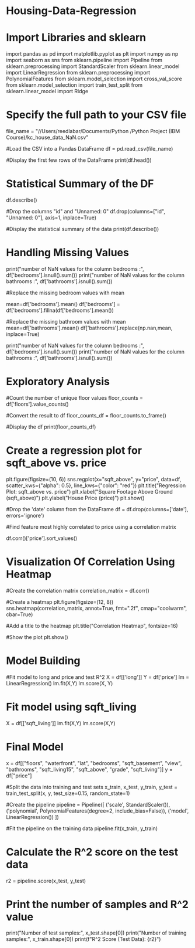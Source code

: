 # Housing-Data-Regression

# Import Libraries and sklearn

import pandas as pd
import matplotlib.pyplot as plt
import numpy as np
import seaborn as sns
from sklearn.pipeline import Pipeline
from sklearn.preprocessing import StandardScaler
from sklearn.linear_model import LinearRegression
from sklearn.preprocessing import PolynomialFeatures
from sklearn.model_selection import cross_val_score
from sklearn.model_selection import train_test_split
from sklearn.linear_model import Ridge 


# Specify the full path to your CSV file
file_name = "//Users/reedlabar/Documents/Python /Python Project (IBM Course)/kc_house_data_NaN.csv"

#Load the CSV into a Pandas DataFrame
df = pd.read_csv(file_name)

#Display the first few rows of the DataFrame
print(df.head())

# Statistical Summary of the DF
df.describe()


#Drop the columns "id" and "Unnamed: 0"
df.drop(columns=["id", "Unnamed: 0"], axis=1, inplace=True)

#Display the statistical summary of the data
print(df.describe())

# Handling Missing Values 

print("number of NaN values for the column bedrooms :", df['bedrooms'].isnull().sum())
print("number of NaN values for the column bathrooms :", df['bathrooms'].isnull().sum())

#Replace the missing bedroom values with mean

mean=df['bedrooms'].mean()
df['bedrooms'] = df['bedrooms'].fillna(df['bedrooms'].mean())

#Replace the missing bathroom values with mean
mean=df['bathrooms'].mean()
df['bathrooms'].replace(np.nan,mean, inplace=True)

print("number of NaN values for the column bedrooms :", df['bedrooms'].isnull().sum())
print("number of NaN values for the column bathrooms :", df['bathrooms'].isnull().sum())

# Exploratory Analysis

#Count the number of unique floor values
floor_counts = df['floors'].value_counts()

#Convert the result to df
floor_counts_df = floor_counts.to_frame()

#Display the df
print(floor_counts_df)


# Create a regression plot for sqft_above vs. price
plt.figure(figsize=(10, 6))
sns.regplot(x="sqft_above", y="price", data=df, scatter_kws={"alpha": 0.5}, line_kws={"color": "red"})
plt.title("Regression Plot: sqft_above vs. price")
plt.xlabel("Square Footage Above Ground (sqft_above)")
plt.ylabel("House Price (price)")
plt.show()

#Drop the 'date' column from the DataFrame
df = df.drop(columns=['date'], errors='ignore')

#Find feature most highly correlated to price using a correlation matrix

df.corr()['price'].sort_values()

# Visualization Of Correlation Using Heatmap 

#Create the correlation matrix
correlation_matrix = df.corr()

#Create a heatmap
plt.figure(figsize=(12, 8))
sns.heatmap(correlation_matrix, annot=True, fmt=".2f", cmap="coolwarm", cbar=True)

#Add a title to the heatmap
plt.title("Correlation Heatmap", fontsize=16)

#Show the plot
plt.show()

# Model Building 
#Fit model to long and price and test R^2
X = df[['long']]
Y = df['price']
lm = LinearRegression()
lm.fit(X,Y)
lm.score(X, Y)

# Fit model using sqft_living
X = df[['sqft_living']]
lm.fit(X,Y)
lm.score(X,Y)

# Final Model 
x = df[["floors", "waterfront", "lat", "bedrooms", "sqft_basement", 
        "view", "bathrooms", "sqft_living15", "sqft_above", "grade", "sqft_living"]]
y = df["price"]

#Split the data into training and test sets
x_train, x_test, y_train, y_test = train_test_split(x, y, test_size=0.15, random_state=1)

#Create the pipeline
pipeline = Pipeline([
    ('scale', StandardScaler()),
    ('polynomial', PolynomialFeatures(degree=2, include_bias=False)),
    ('model', LinearRegression())
])

#Fit the pipeline on the training data
pipeline.fit(x_train, y_train)

# Calculate the R^2 score on the test data
r2 = pipeline.score(x_test, y_test)

# Print the number of samples and R^2 value
print("Number of test samples:", x_test.shape[0])
print("Number of training samples:", x_train.shape[0])
print(f"R^2 Score (Test Data): {r2}")




